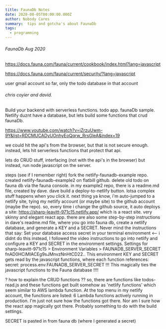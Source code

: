 ```yaml
---
title: FaunaDb Notes  
date: 2020-08-05T00:00:00.000Z
author: Nobody Cares
summary:  tips and gotcha's about FaunaDb
tags:
  - programming
---
```


###### FaunaDb Aug 2020

https://docs.fauna.com/fauna/current/cookbook/index.html?lang=javascript

https://docs.fauna.com/fauna/current/security/?lang=javascript


user gmail account
so far, only the todo database in that account

###### chris coyier and david.  

Build your backend with serverless functions.
todo app. faunaDb sample.
Netlify duznt have a database, but lets build some functions that crud faunaDb.

https://www.youtube.com/watch?v=iZrzuUwm-9Y&list=RDCMUCADyUOnhyEoQqrw_RrsGleA&index=19


we could hit the api's from the browser, but that is not secure enough.
instead, lets hit serverless functions that protect that api.

lets do CRUD stuff, interfacing (not with the api's in the browser) but instead, run node javascript on the server.


steps (see if I remember right)
fork the netlify-faunadb-example repo.  created netlify-faunadb-example2 on flatbill github.
delete old todo on fauna db via the fauna console.
in my example2 repo, there is a readme.md file, created by dave.
dave build a deploy-to-netlify button.  lotsa complex stuff happens when you click it.
next thing ya know, i'm auto-jumped to a netlify site, tying my netlify account (or maybe site) to the github account (maybe the repo).
so, every time i change the github source, it auto deploys a site: https://sharp-leavitt-971c15.netlify.app/
which is a react site.  very skinny and elegant react app.
there are also some step-by-step instructions in dave's readme.md file,
where you go into fauna db, create a netlify database, and generate a KEY and a SECRET.
Never mind the instructions that say: Set your database access secret in your terminal environment <-- i didnt do this
instead, I followed the video instructions to go into netlify and configure a KEY and SECRET in the environment settings.
Settings for sharp-leavitt-971c15 > Environment Variables > FAUNADB_SERVER_SECRET fnAD0HCiMIACEg9sJMnvzNnHtCD22..
This environment KEY and SECRET gets read by the javascript functions, where each function references: 
secret: process.env.FAUNADB_SERVER_SECRET
!!! This magically ties the javascript functions to the Fauna database !!!!

? how to explain the CRUD functions ??
so, there are functions like todos-read.js
and these functions get built somehow as 'netlify functions' which seem similar to AWS lambda function.
At the top menu in my netlify account, the functions are listed: 6 Lambda functions actively running in production.
I'm just not sure how the functions got there.  Nor am I sure how the react app magically got there.
Probably something to do with the build settings.  

 
 
 
SECRET is pasted in from fauna db (where I generated a secret)



